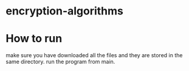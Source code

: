 # encryption-algorithms

# How to run
make sure you have downloaded all the files and they are stored in the same directory. run the program from main. 
